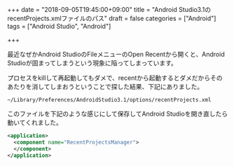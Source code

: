 +++
date = "2018-09-05T19:45:00+09:00"
title = "Android Studio3.1のrecentProjects.xmlファイルのパス"
draft = false
categories = ["Android"]
tags = ["Android Studio", "Android"]

+++

最近なぜかAndroid StudioのFileメニューのOpen Recentから開くと、Android Studioが固まってしまうという現象に陥ってしまっています。

プロセスをkillして再起動してもダメで、recentから起動するとダメだからそのあたりを消してしまおうということで探した結果、下記にありました。

```
~/Library/Preferences/AndroidStudio3.1/options/recentProjects.xml
```

このファイルを下記のような感じにして保存してAndroid Studioを開き直したら動いてくれました。

```xml
<application>
  <component name="RecentProjectsManager">
  </component>
</application>
```